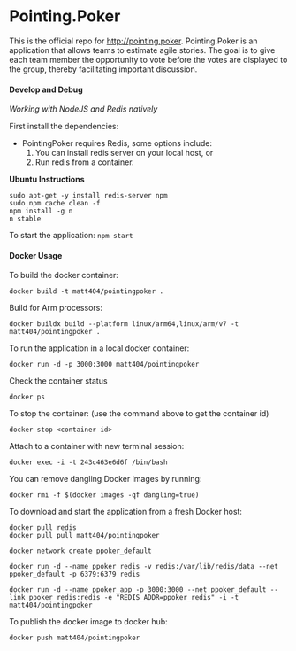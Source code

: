 # Pointing.Poker

This is the official repo for http://pointing.poker.  Pointing.Poker is an
application that allows teams to estimate agile stories.  The goal is to give
each team member the opportunity to vote before the votes are displayed to the
group, thereby facilitating important discussion.

#### Develop and Debug

*Working with NodeJS and Redis natively*

First install the dependencies:

* PointingPoker requires Redis, some options include:
  1. You can install redis server on your local host, or
  2. Run redis from a container.

**Ubuntu Instructions**

```
sudo apt-get -y install redis-server npm
sudo npm cache clean -f
npm install -g n
n stable
```

To start the application:
`npm start`


#### Docker Usage

To build the docker container:

`docker build -t matt404/pointingpoker .`

Build for Arm processors:

`docker buildx build --platform linux/arm64,linux/arm/v7 -t matt404/pointingpoker .`

To run the application in a local docker container:

```
docker run -d -p 3000:3000 matt404/pointingpoker
```

Check the container status

`docker ps`

To stop the container: (use the command above to get the container id)

`docker stop <container id>`

Attach to a container with new terminal session:

`docker exec -i -t 243c463e6d6f /bin/bash`

You can remove dangling Docker images by running:

`docker rmi -f $(docker images -qf dangling=true)`

To download and start the application from a fresh Docker host:
```
docker pull redis
docker pull pull matt404/pointingpoker

docker network create ppoker_default

docker run -d --name ppoker_redis -v redis:/var/lib/redis/data --net ppoker_default -p 6379:6379 redis

docker run -d --name ppoker_app -p 3000:3000 --net ppoker_default --link ppoker_redis:redis -e "REDIS_ADDR=ppoker_redis" -i -t matt404/pointingpoker
```

To publish the docker image to docker hub:

`docker push matt404/pointingpoker`
